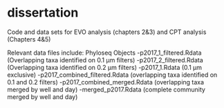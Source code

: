 # dissertation
Code and data sets for EVO analysis (chapters 2&3) and CPT analysis (Chapters 4&5)

Relevant data files include:
Phyloseq Objects
-p2017_1_filtered.Rdata (Overlapping taxa identified on 0.1 µm filters)
-p2017_2_filtered.Rdata (Overlapping taxa identified on 0.2 µm filters)
-p2017_1.Rdata (0.1 µm exclusive)
-p2017_combined_filtered.Rdata (overlapping taxa identified on 0.1 and 0.2 filters)
-p2017_combined_merged.Rdata (overlapping taxa merged by well and day)
-merged_p2017.Rdata (complete community merged by well and day)
